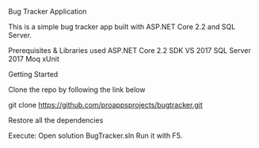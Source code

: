 

Bug Tracker Application

This is a simple bug tracker app built with ASP.NET Core 2.2 and SQL Server.

Prerequisites & Libraries used
ASP.NET Core 2.2 SDK
VS 2017
SQL Server 2017
Moq
xUnit

Getting Started

Clone the repo by following the link below

git clone https://github.com/proappsprojects/bugtracker.git

Restore all the dependencies

Execute:
Open solution BugTracker.sln 
Run it with F5.
